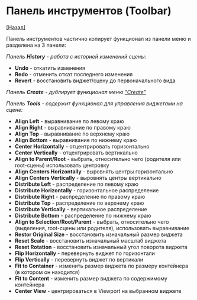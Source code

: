 # Панель инструментов (Toolbar)
[[Назад]](@UI)

Панель инструментов частично копирует функционал из панели меню и разделена на 3 панели:

*Панель **History** - работа с историей изменений сцены:*
* **Undo** - откатить изменения
* **Redo** - отменить откат последнего изменения
* **Revert** - восстановить виджет/сцену до первоначального вида

*Панель **Create** - дублирует функционал меню ["Create"](@MenuBar.MenuCreate)*

*Панель **Tools** - содержит функционал для управления виджетами на сцене:*
* **Align Left** - выравнивание по левому краю
* **Align Right** - выравнивание по правому краю
* **Align Top** - выравнивание по верхнему краю
* **Align Bottom** - выравнивание по нижнему краю
* **Сenter Horizontally** - отцентрировать горизонтально
* **Center Vertically** - отцентрировать вертикально
* **Align to Parent/Root** - выбрать, относительно чего (родителя или root-сцены) использовать центровку
* **Align Centers Horizontally** - выровнять центры горизонтально
* **Align Centers Vertically** - выровнять центры вертикально
* **Distribute Left** - распределение по левому краю
* **Distribute Horizontally** - горизонтальное распределение
* **Distribute Right** - распределение по правому краю
* **Distribute Top** - распределение по верхнему краю
* **Distribute Vertically** - вертикальное распределение
* **Distribute Bottom** - распределение по нижнему краю
* **Align to Selection/Root/Parent** - выбрать, относительно чего (выделения, root-cцены или родителя), использовать выравнивание
* **Restor Original Size** - восстановить изначальный размер виджета
* **Reset Scale** - восстановить изначальный масштаб виджета
* **Reset Rotation** - восстановить изначальный угол поворота виджета
* **Flip Horizontally** - перевернуть виджет по горизонтали
* **Flip Vertically** - перевернуть виджет по вертикали
* **Fit to Container** - изменить размер виджета по размеру контейнера (в котором он находится)
* **Fit to Content** - изменить размер виджета по содержимому контейнера
* **Center View** - центрироваться в Viewport на выбранном виджете
